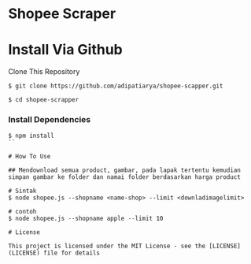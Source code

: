 # Shopee Scraper

# Install Via Github

Clone This Repository

```
$ git clone https://github.com/adipatiarya/shopee-scapper.git

```

```
$ cd shopee-scrapper
```

### Install Dependencies

```
$ npm install
``

# How To Use

## Mendownload semua product, gambar, pada lapak tertentu kemudian simpan gambar ke folder dan namai folder berdasarkan harga product

# Sintak
$ node shopee.js --shopname <name-shop> --limit <downladimagelimit>

# contoh
$ node shopee.js --shopname apple --limit 10

# License

This project is licensed under the MIT License - see the [LICENSE](LICENSE) file for details
```
